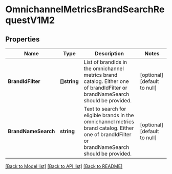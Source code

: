 # OmnichannelMetricsBrandSearchRequestV1M2

## Properties
Name | Type | Description | Notes
------------ | ------------- | ------------- | -------------
**BrandIdFilter** | **[]string** | List of brandIds in the omnichannel metrics brand catalog. Either one of brandIdFilter or brandNameSearch should be provided. | [optional] [default to null]
**BrandNameSearch** | **string** | Text to search for eligible brands in the omnichannel metrics brand catalog. Either one of brandIdFilter or brandNameSearch should be provided. | [optional] [default to null]

[[Back to Model list]](../README.md#documentation-for-models) [[Back to API list]](../README.md#documentation-for-api-endpoints) [[Back to README]](../README.md)

